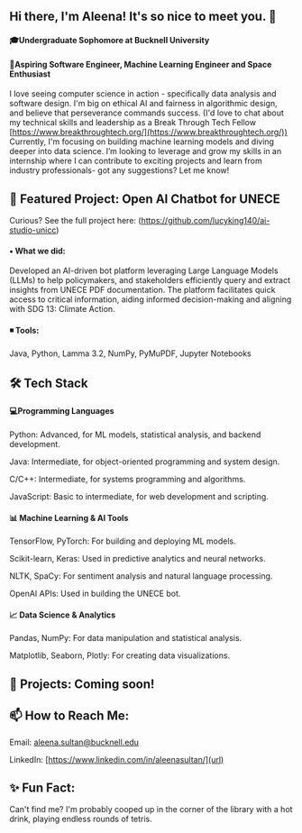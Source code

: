 ## Hi there, I'm Aleena! It's so nice to meet you. 👋

<!--
**AleenaSultan1/AleenaSultan1** is a ✨ _special_ ✨ repository because its `README.md` (this file) appears on your GitHub profile.

Here are some ideas to get you started:

- 🔭 I’m currently working on ...
- 🌱 I’m currently learning ...
- 👯 I’m looking to collaborate on ...
- 🤔 I’m looking for help with ...
- 💬 Ask me about ...
- 📫 How to reach me: ...
- 😄 Pronouns: ...
- ⚡ Fun fact: ...
--> 
#### :mortar_board:Undergraduate Sophomore at Bucknell University
#### :stars:Aspiring Software Engineer, Machine Learning Engineer and Space Enthusiast 
I love seeing computer science in action - specifically data analysis and software design. I'm big on ethical AI and fairness in algorithmic design, and believe that perseverance commands success. (I'd love to chat about my technical skills and leadership as a Break Through Tech Fellow [https://www.breakthroughtech.org/](https://www.breakthroughtech.org/)) Currently, I'm focusing on building machine learning models and diving deeper into data science. I’m looking to leverage and grow my skills in an internship where I can contribute to exciting projects and learn from industry professionals- got any suggestions? Let me know!

## :dart: Featured Project: Open AI Chatbot for UNECE
Curious? See the full project here: (https://github.com/lucyking140/ai-studio-unicc) 
#### ▪ What we did: 
Developed an AI-driven bot platform leveraging Large Language Models (LLMs) to help policymakers, and stakeholders efficiently query and extract insights from UNECE PDF documentation. The platform facilitates quick access to critical information, aiding informed decision-making and aligning with SDG 13: Climate Action.

#### ◾ Tools: 
Java, Python, Lamma 3.2, NumPy, PyMuPDF, Jupyter Notebooks 

## 🛠️ Tech Stack 
#### :computer:Programming Languages
Python: Advanced, for ML models, statistical analysis, and backend development.

Java: Intermediate, for object-oriented programming and system design.

C/C++: Intermediate, for systems programming and algorithms.

JavaScript: Basic to intermediate, for web development and scripting.

#### :bar_chart: Machine Learning & AI Tools
TensorFlow, PyTorch: For building and deploying ML models.

Scikit-learn, Keras: Used in predictive analytics and neural networks.

NLTK, SpaCy: For sentiment analysis and natural language processing.

OpenAI APIs: Used in building the UNECE bot.

#### :chart_with_upwards_trend: Data Science & Analytics
Pandas, NumPy: For data manipulation and statistical analysis.

Matplotlib, Seaborn, Plotly: For creating data visualizations.

## 🚀 Projects: Coming soon! 

## 📫 How to Reach Me:
Email: aleena.sultan@bucknell.edu

LinkedIn: [https://www.linkedin.com/in/aleenasultan/](url)
 
## ✨ Fun Fact:
Can't find me? I'm probably cooped up in the corner of the library with a hot drink, playing endless rounds of tetris. 








